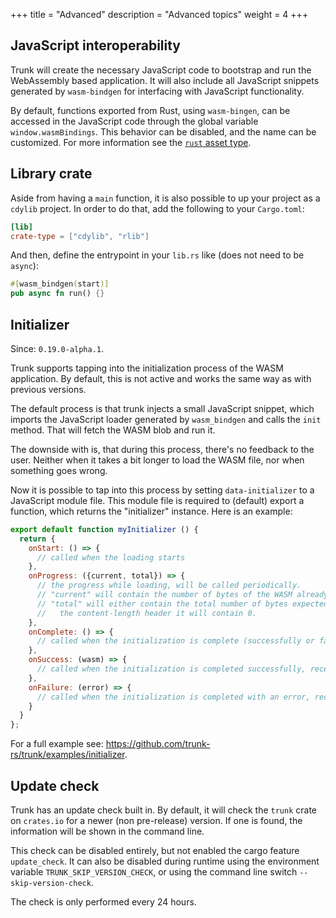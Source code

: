 +++
title = "Advanced"
description = "Advanced topics"
weight = 4
+++

## JavaScript interoperability

Trunk will create the necessary JavaScript code to bootstrap and run the WebAssembly based application. It will also
include all JavaScript snippets generated by `wasm-bindgen` for interfacing with JavaScript functionality.

By default, functions exported from Rust, using `wasm-bingen`, can be accessed in the JavaScript code through the global
variable `window.wasmBindings`. This behavior can be disabled, and the name can be customized. For more information
see the [`rust` asset type](@/assets.md#rust).

## Library crate

Aside from having a `main` function, it is also possible to up your project as a `cdylib` project. In order to do that,
add the following to your `Cargo.toml`:

```toml
[lib]
crate-type = ["cdylib", "rlib"]
```

And then, define the entrypoint in your `lib.rs` like (does not need to be `async`):

```rust
#[wasm_bindgen(start)]
pub async fn run() {}
```

## Initializer

Since: `0.19.0-alpha.1`.

Trunk supports tapping into the initialization process of the WASM application. By
default, this is not active and works the same way as with previous versions.

The default process is that trunk injects a small JavaScript snippet, which imports the JavaScript loader generated
by `wasm_bindgen` and calls the `init` method. That will fetch the WASM blob and run it.

The downside with is, that during this process, there's no feedback to the user. Neither when it takes a bit longer to
load the WASM file, nor when something goes wrong.

Now it is possible to tap into this process by setting `data-initializer` to a JavaScript module file. This module file
is required to (default) export a function, which returns the "initializer" instance. Here is an example:

```javascript
export default function myInitializer () {
  return {
    onStart: () => {
      // called when the loading starts
    },
    onProgress: ({current, total}) => {
      // the progress while loading, will be called periodically.
      // "current" will contain the number of bytes of the WASM already loaded
      // "total" will either contain the total number of bytes expected for the WASM, or if the server did not provide
      //   the content-length header it will contain 0.
    },
    onComplete: () => {
      // called when the initialization is complete (successfully or failed)
    },
    onSuccess: (wasm) => {
      // called when the initialization is completed successfully, receives the `wasm` instance
    },
    onFailure: (error) => {
      // called when the initialization is completed with an error, receives the `error`
    }
  }
};
```

For a full example see: <https://github.com/trunk-rs/trunk/examples/initializer>.

## Update check

Trunk has an update check built in. By default, it will check the `trunk` crate on `crates.io` for a newer
(non pre-release) version. If one is found, the information will be shown in the command line.

This check can be disabled entirely, but not enabled the cargo feature `update_check`. It can also be disabled during
runtime using the environment variable `TRUNK_SKIP_VERSION_CHECK`, or using the command line switch
`--skip-version-check`.

The check is only performed every 24 hours.
